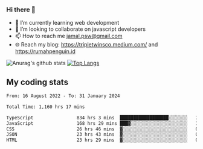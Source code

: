 ### Hi there 👋

<!--
**padepokanpenguin/padepokanpenguin** is a ✨ _special_ ✨ repository because its `README.md` (this file) appears on your GitHub profile.
-->

- 🌱 I’m currently learning  web development
- 👯 I’m looking to collaborate on javascript developers
- 📫 How to reach me jamal.psw@gmail.com
- 🌐 Reach my blog:
   https://tripletwinsco.medium.com/ and
   https://rumahpenguin.id

![Anurag's github stats](https://github-readme-stats.vercel.app/api?username=padepokanpenguin&count_private=true&disable_animations=false&show_icons=true&theme=default)
[![Top Langs](https://github-readme-stats.vercel.app/api/top-langs/?username=padepokanpenguin&theme=default&layout=compact)](https://github.com/padepokanpenguin)

## My coding stats

<!--START_SECTION:waka-->

```txt
From: 16 August 2022 - To: 31 January 2024

Total Time: 1,160 hrs 17 mins

TypeScript                834 hrs 3 mins  ██████████████████░░░░░░░   71.88 %
JavaScript                168 hrs 29 mins ███▓░░░░░░░░░░░░░░░░░░░░░   14.52 %
CSS                       26 hrs 46 mins  ▓░░░░░░░░░░░░░░░░░░░░░░░░   02.31 %
JSON                      23 hrs 43 mins  ▓░░░░░░░░░░░░░░░░░░░░░░░░   02.05 %
HTML                      23 hrs 29 mins  ▓░░░░░░░░░░░░░░░░░░░░░░░░   02.02 %
```

<!--END_SECTION:waka-->


